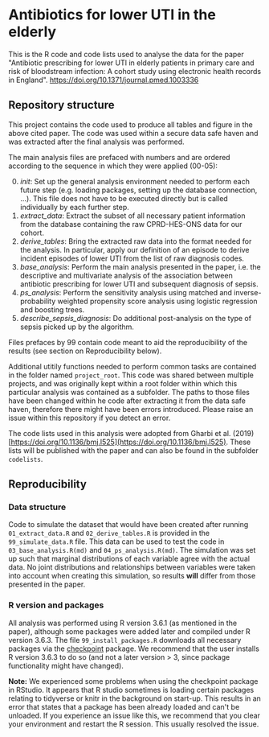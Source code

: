 # Antibiotics for lower UTI in the elderly
This is the R code and code lists used to analyse the data for the paper "Antibiotic prescribing for lower UTI in elderly patients in primary care and risk of bloodstream infection: A cohort study using electronic health records in England". https://doi.org/10.1371/journal.pmed.1003336

## Repository structure

This project contains the code used to produce all tables and figure in the above cited paper. The code was used within a secure data safe haven and was extracted after the final analysis was performed.

The main analysis files are prefaced with numbers and are ordered according to the sequence in which they were applied (00-05):

0. *init*: Set up the general analysis environment needed to perform each future step (e.g. loading packages, setting up the database connection, ...). This file does not have to be executed directly but is called individually by each further step.
1. *extract_data*: Extract the subset of all necessary patient information from the database containing the raw CPRD-HES-ONS data for our cohort. 
2. *derive_tables*: Bring the extracted raw data into the format needed for the analysis. In particular, apply our definition of an episode to derive incident episodes of lower UTI from the list of raw diagnosis codes.
3. *base_analysis*: Perform the main analysis presented in the paper, i.e. the descriptive and multivariate analysis of the association between antibiotic prescribing for lower UTI and subsequent diagnosis of sepsis.
4. *ps_analysis*: Perform the sensitivity analysis using matched and inverse-probability weighted propensity score analysis using logistic regression and boosting trees.
5. *describe_sepsis_diagnosis*: Do additional post-analysis on the type of sepsis picked up by the algorithm.

Files prefaces by 99 contain code meant to aid the reproducibility of the results (see section on Reproducibility below).

Additional utitily functions needed to perform common tasks are contained in the folder named `project_root`. This code was shared between multiple projects, and was originally kept within a root folder within which this particular analysis was contained as a subfolder. The paths to those files have been changed within he code after extracting it from the data safe haven, therefore there might have been errors introduced. Please raise an issue within this repository if you detect an error.

The code lists used in this analysis were adopted from Gharbi et al. (2019) [https://doi.org/10.1136/bmj.l525](https://doi.org/10.1136/bmj.l525). These lists will be published with the paper and can also be found in the subfolder `codelists`.   

## Reproducibility

### Data structure
Code to simulate the dataset that would have been created after running `01_extract_data.R` and `02_derive_tables.R` is provided in the `99_simulate_data.R` file. This data can be used to test the code in `03_base_analysis.R(md)` and `04_ps_analysis.R(md)`. The simulation was set up such that marginal distributions of each variable agree with the actual data. No joint distributions and relationships between variables were taken into account when creating this simulation, so results **will** differ from those presented in the paper. 

### R version and packages
All analysis was performed using R version 3.6.1 (as mentioned in the paper), although some packages were added later and compiled under R version 3.6.3. The file `99_install_packages.R` downloads all necessary packages via the [checkpoint](https://cran.r-project.org/web/packages/checkpoint/index.html) package. We recommend that the user installs R version 3.6.3 to do so (and not a later version > 3, since package functionality might have changed). 

**Note:** We experienced some problems when using the checkpoint package in RStudio. It appears that R studio sometimes is loading certain packages relating to tidyverse or knitr in the background on start-up. This results in an error that states that a package has been already loaded and can't be unloaded. If you experience an issue like this, we recommend that you clear your environment and restart the R session. This usually resolved the issue.
